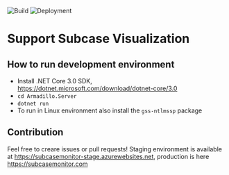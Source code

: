 ![Build](https://dev.azure.com/smalltalker/SubcaseMonitor/_apis/build/status/Continuous%20Integration)
![Deployment](https://vsrm.dev.azure.com/smalltalker/_apis/public/Release/badge/ebe36ad3-0e8c-4cce-beac-0fdd6f13c497/1/3)


# Support Subcase Visualization

## How to run development environment
* Install .NET Core 3.0 SDK, https://dotnet.microsoft.com/download/dotnet-core/3.0
* `cd Armadillo.Server`
* `dotnet run`
* To run in Linux environment also install the `gss-ntlmssp` package

## Contribution
Feel free to creare issues or pull requests! Staging environment is available at https://subcasemonitor-stage.azurewebsites.net, production is here https://subcasemonitor.com